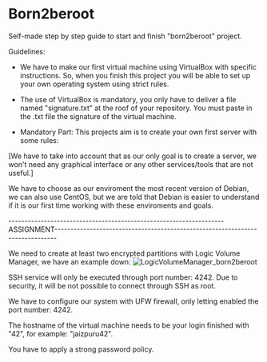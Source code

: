 # Born2beroot
Self-made step by step guide to start and finish "born2beroot" project.


Guidelines:
  - We have to make our first virtual machine using VirtualBox with specific instructions. So, when you finish this project you will be able to set up your own operating system using strict rules.

  - The use of VirtualBox is mandatory, you only have to deliver a file named "signature.txt" at the roof of your repository. You must paste in the .txt file the signature of the virtual machine.


  - Mandatory Part:
This projects aim is to create your own first server with some rules:

[We have to take into account that as our only goal is to create a server, we won't need any graphical interface or any other services/tools that are not useful.]

We have to choose as our enviroment the most recent version of Debian, we can also use CentOS, but we are told that Debian is easier to understand if it is our first time working with these enviroments and goals.

-------------------------------------------------------------------ASSIGNMENT------------------------------------------------------------------------------

We need to create at least two encrypted partitions with Logic Volume Manager, we have an example down:
![LogicVolumeManager_born2beroot](https://user-images.githubusercontent.com/99480973/168657734-bc4e0f42-4bfe-4f6a-9363-04c2523ab988.png)


SSH service will only be executed through port number: 4242.
Due to security, it will be not possible to connect through SSH as root.

We have to configure our system with UFW firewall, only letting enabled the port number: 4242.

The hostname of the virtual machine needs to be your login finished with "42", for example: "jaizpuru42".

You have to apply a strong password policy.
